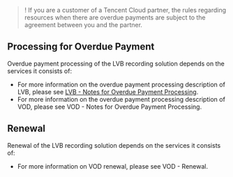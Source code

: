 >! If you are a customer of a Tencent Cloud partner, the rules regarding resources when there are overdue payments are subject to the agreement between you and the partner.

## Processing for Overdue Payment
Overdue payment processing of the LVB recording solution depends on the services it consists of:
- For more information on the overdue payment processing description of LVB, please see [LVB - Notes for Overdue Payment Processing](https://intl.cloud.tencent.com/document/product/267/30412).
- For more information on the overdue payment processing description of VOD, please see VOD - Notes for Overdue Payment Processing.


## Renewal
Renewal of the LVB recording solution depends on the services it consists of:
- For more information on VOD renewal, please see VOD - Renewal.



